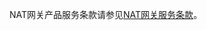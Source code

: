 NAT网关产品服务条款请参见[NAT网关服务条款](https://docs.jdcloud.com/cn/product-service-agreement/nat-terms-of-service)。
